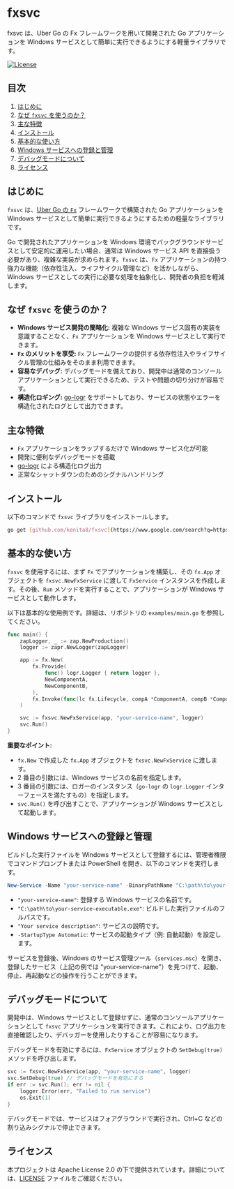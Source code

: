# fxsvc

fxsvc は、Uber Go の Fx フレームワークを用いて開発された Go アプリケーションを Windows サービスとして簡単に実行できるようにする軽量ライブラリです。

[![License](https://img.shields.io/badge/License-Apache%202.0-blue.svg)](LICENSE)

## 目次

1. [はじめに](#はじめに)
2. [なぜ `fxsvc` を使うのか？](#なぜ-fxsvc-を使うのか)
3. [主な特徴](#主な特徴)
4. [インストール](#インストール)
5. [基本的な使い方](#基本的な使い方)
6. [Windows サービスへの登録と管理](#windows-サービスへの登録と管理)
7. [デバッグモードについて](#デバッグモードについて)
8. [ライセンス](#ライセンス)

## はじめに

`fxsvc` は、[Uber Go の `Fx`](https://github.com/uber-go/fx) フレームワークで構築された Go アプリケーションを Windows サービスとして簡単に実行できるようにするための軽量なライブラリです。

Go で開発されたアプリケーションを Windows 環境でバックグラウンドサービスとして安定的に運用したい場合、通常は Windows サービス API を直接扱う必要があり、複雑な実装が求められます。`fxsvc` は、`Fx` アプリケーションの持つ強力な機能（依存性注入、ライフサイクル管理など）を活かしながら、Windows サービスとしての実行に必要な処理を抽象化し、開発者の負担を軽減します。

## なぜ `fxsvc` を使うのか？

- **Windows サービス開発の簡略化:** 複雑な Windows サービス固有の実装を意識することなく、`Fx` アプリケーションを Windows サービスとして実行できます。
- **`Fx` のメリットを享受:** `Fx` フレームワークの提供する依存性注入やライフサイクル管理の仕組みをそのまま利用できます。
- **容易なデバッグ:** デバッグモードを備えており、開発中は通常のコンソールアプリケーションとして実行できるため、テストや問題の切り分けが容易です。
- **構造化ロギング:** [go-logr](https://github.com/go-logr/logr) をサポートしており、サービスの状態やエラーを構造化されたログとして出力できます。

## 主な特徴

- `Fx` アプリケーションをラップするだけで Windows サービス化が可能
- 開発に便利なデバッグモードを搭載
- [go-logr](https://github.com/go-logr/logr) による構造化ログ出力
- 正常なシャットダウンのためのシグナルハンドリング

## インストール

以下のコマンドで `fxsvc` ライブラリをインストールします。

```bash
go get [github.com/kenita8/fxsvc](https://www.google.com/search?q=https://github.com/kenita8/fxsvc)
```

## 基本的な使い方

`fxsvc` を使用するには、まず `Fx` でアプリケーションを構築し、その `fx.App` オブジェクトを `fxsvc.NewFxService` に渡して `FxService` インスタンスを作成します。その後、`Run` メソッドを実行することで、アプリケーションが Windows サービスとして動作します。

以下は基本的な使用例です。詳細は、リポジトリの `examples/main.go` を参照してください。

```go
func main() {
	zapLogger, _ := zap.NewProduction()
	logger := zapr.NewLogger(zapLogger)

	app := fx.New(
		fx.Provide(
			func() logr.Logger { return logger },
			NewComponentA,
			NewComponentB,
		),
		fx.Invoke(func(lc fx.Lifecycle, compA *ComponentA, compB *ComponentB) {}),
	)

	svc := fxsvc.NewFxService(app, "your-service-name", logger)
	svc.Run()
}
```

**重要なポイント:**

- `fx.New` で作成した `fx.App` オブジェクトを `fxsvc.NewFxService` に渡します。
- 2 番目の引数には、Windows サービスの名前を指定します。
- 3 番目の引数には、ロガーのインスタンス（`go-logr` の `logr.Logger` インターフェースを満たすもの）を指定します。
- `svc.Run()` を呼び出すことで、アプリケーションが Windows サービスとして起動します。

## Windows サービスへの登録と管理

ビルドした実行ファイルを Windows サービスとして登録するには、管理者権限でコマンドプロンプトまたは PowerShell を開き、以下のコマンドを実行します。

```powershell
New-Service -Name "your-service-name" -BinaryPathName "C:\path\to\your-service-executable.exe" -Description "Your service description" -StartupType Automatic
```

- `"your-service-name"`: 登録する Windows サービスの名前です。
- `"C:\path\to\your-service-executable.exe"`: ビルドした実行ファイルのフルパスです。
- `"Your service description"`: サービスの説明です。
- `-StartupType Automatic`: サービスの起動タイプ（例: 自動起動）を設定します。

サービスを登録後、Windows のサービス管理ツール（`services.msc`）を開き、登録したサービス（上記の例では "your-service-name"）を見つけて、起動、停止、再起動などの操作を行うことができます。

## デバッグモードについて

開発中は、Windows サービスとして登録せずに、通常のコンソールアプリケーションとして `fxsvc` アプリケーションを実行できます。これにより、ログ出力を直接確認したり、デバッガーを使用したりすることが容易になります。

デバッグモードを有効にするには、`FxService` オブジェクトの `SetDebug(true)` メソッドを呼び出します。

```go
svc := fxsvc.NewFxService(app, "your-service-name", logger)
svc.SetDebug(true) // デバッグモードを有効にする
if err := svc.Run(); err != nil {
	logger.Error(err, "Failed to run service")
	os.Exit(1)
}
```

デバッグモードでは、サービスはフォアグラウンドで実行され、Ctrl+C などの割り込みシグナルで停止できます。

## ライセンス

本プロジェクトは Apache License 2.0 の下で提供されています。詳細については、[LICENSE](LICENSE) ファイルをご確認ください。
